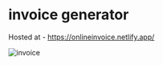 # invoice generator

Hosted at - https://onlineinvoice.netlify.app/

![invoice](https://user-images.githubusercontent.com/81064390/120655695-8f204400-c4a0-11eb-84b1-fdb7fec494b9.png)

